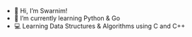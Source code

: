- 👋 Hi, I’m Swarnim!
- 🌱 I’m currently learning Python & Go
- 💻 Learning Data Structures & Algorithms using C and C++

<!---
swarnimcodes/swarnimcodes is a ✨ special ✨ repository because its `README.md` (this file) appears on your GitHub profile.
You can click the Preview link to take a look at your changes.
--->
